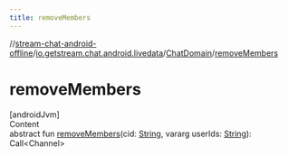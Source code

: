 ```yaml
---
title: removeMembers
---
```

//[stream-chat-android-offline](../../../index.md)/[io.getstream.chat.android.livedata](../index.md)/[ChatDomain](index.md)/[removeMembers](removeMembers.md)



# removeMembers  
[androidJvm]  
Content  
abstract fun [removeMembers](removeMembers.md)(cid: [String](https://kotlinlang.org/api/latest/jvm/stdlib/kotlin/-string/index.html), vararg userIds: [String](https://kotlinlang.org/api/latest/jvm/stdlib/kotlin/-string/index.html)): Call&lt;Channel&gt;  




